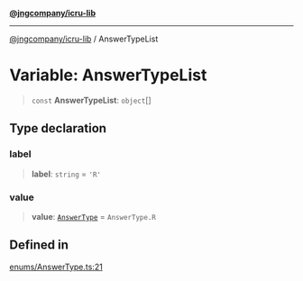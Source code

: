 [**@jngcompany/icru-lib**](../README.md)

***

[@jngcompany/icru-lib](../globals.md) / AnswerTypeList

# Variable: AnswerTypeList

> `const` **AnswerTypeList**: `object`[]

## Type declaration

### label

> **label**: `string` = `'R'`

### value

> **value**: [`AnswerType`](../enumerations/AnswerType.md) = `AnswerType.R`

## Defined in

[enums/AnswerType.ts:21](https://github.com/jngcompany/icru-lib/blob/256d6a1256b31526527eaee4aeab346b456a87aa/src/enums/AnswerType.ts#L21)
